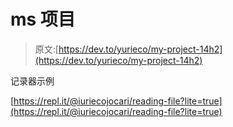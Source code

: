 # ms 项目

> 原文:[https://dev.to/yurieco/my-project-14h2](https://dev.to/yurieco/my-project-14h2)

记录器示例

[https://repl.it/@iuriecojocari/reading-file?lite=true](https://repl.it/@iuriecojocari/reading-file?lite=true)